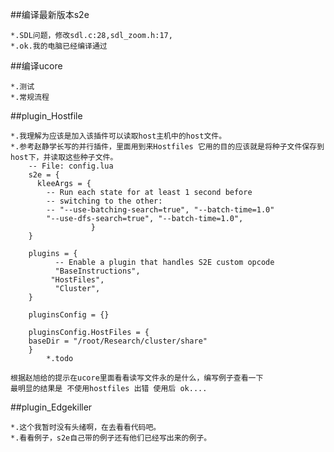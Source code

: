 ##编译最新版本s2e

	*.SDL问题，修改sdl.c:28,sdl_zoom.h:17,
	*.ok.我的电脑已经编译通过
	
##编译ucore

	*.测试
	*.常规流程
	
##plugin_Hostfile

	*.我理解为应该是加入该插件可以读取host主机中的host文件。
	*.参考赵静学长写的并行插件，里面用到来Hostfiles 它用的目的应该就是将种子文件保存到host下，并读取这些种子文件。 
		-- File: config.lua
		s2e = {
		  kleeArgs = {
		    -- Run each state for at least 1 second before
		    -- switching to the other:
		    -- "--use-batching-search=true", "--batch-time=1.0"
		    "--use-dfs-search=true", "--batch-time=1.0",
					  }
		}

		plugins = {
			  -- Enable a plugin that handles S2E custom opcode
			  "BaseInstructions",
			 "HostFiles",
			  "Cluster",
		}

		pluginsConfig = {}

		pluginsConfig.HostFiles = {
  		baseDir = "/root/Research/cluster/share"
		}
			*.todo
			
	根据赵旭给的提示在ucore里面看看读写文件永的是什么，编写例子查看一下
	最明显的结果是 不使用hostfiles 出错 使用后 ok....
		
##plugin_Edgekiller

	*.这个我暂时没有头绪啊，在去看看代码吧。
	*.看看例子，s2e自己带的例子还有他们已经写出来的例子。
